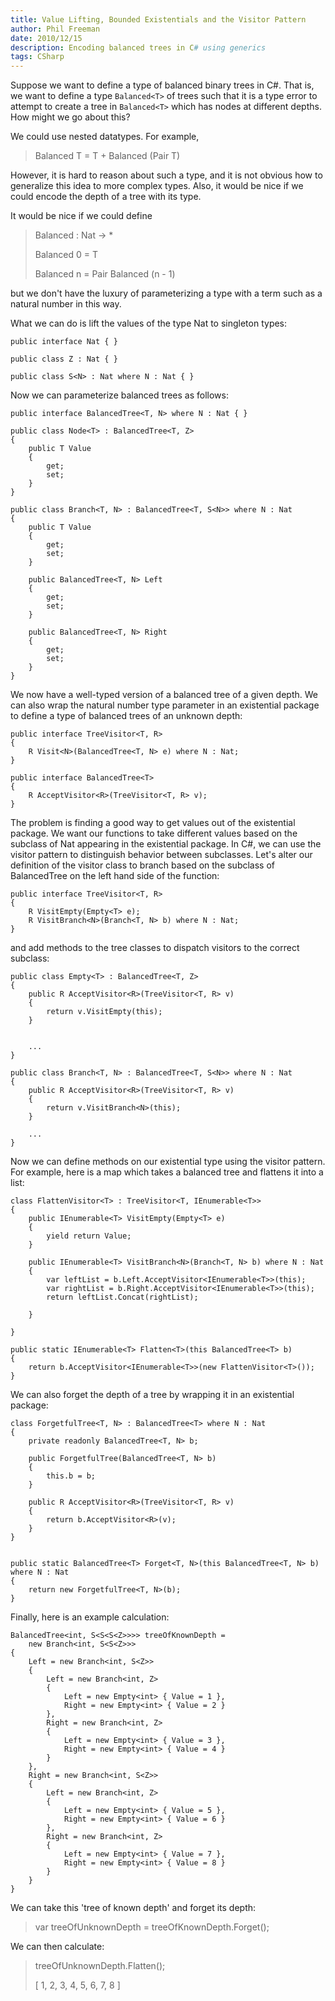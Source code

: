 ```yaml
---
title: Value Lifting, Bounded Existentials and the Visitor Pattern
author: Phil Freeman
date: 2010/12/15
description: Encoding balanced trees in C# using generics
tags: CSharp
---
```


Suppose we want to define a type of balanced binary trees in C#. That is, we want to define a type `Balanced<T>` of trees such that it is a type error to attempt to create a tree in `Balanced<T>` which has nodes at different depths. How might we go about this?

We could use nested datatypes. For example,

> Balanced T = T + Balanced (Pair T)

However, it is hard to reason about such a type, and it is not obvious how to generalize this idea to more complex types. Also, it would be nice if we could encode the depth of a tree with its type.

It would be nice if we could define

> Balanced : Nat -> *
>
> Balanced 0 = T
>
> Balanced n = Pair Balanced (n - 1)

but we don\'t have the luxury of parameterizing a type with a term such as a natural number in this way.

What we can do is lift the values of the type Nat to singleton types:

    public interface Nat { }

    public class Z : Nat { }

    public class S<N> : Nat where N : Nat { }

Now we can parameterize balanced trees as follows:

    public interface BalancedTree<T, N> where N : Nat { }

    public class Node<T> : BalancedTree<T, Z>
    {
        public T Value
        {
            get;
            set;
        }
    }

    public class Branch<T, N> : BalancedTree<T, S<N>> where N : Nat
    {
        public T Value
        {
            get;
            set;
        }

        public BalancedTree<T, N> Left
        {
            get;
            set;
        }

        public BalancedTree<T, N> Right
        {
            get;
            set;
        }
    }

We now have a well-typed version of a balanced tree of a given depth. We can also wrap the natural number type parameter in an existential package to define a type of balanced trees of an unknown depth:

    public interface TreeVisitor<T, R>
    {
        R Visit<N>(BalancedTree<T, N> e) where N : Nat;
    }

    public interface BalancedTree<T>
    {
        R AcceptVisitor<R>(TreeVisitor<T, R> v);
    }

The problem is finding a good way to get values out of the existential package. We want our functions to take different values based on the subclass of Nat appearing in the existential package. In C#, we can use the visitor pattern to distinguish behavior between subclasses. Let\'s alter our definition of the visitor class to branch based on the subclass of BalancedTree on the left hand side of the function:

    public interface TreeVisitor<T, R>
    {
        R VisitEmpty(Empty<T> e);
        R VisitBranch<N>(Branch<T, N> b) where N : Nat;
    }

and add methods to the tree classes to dispatch visitors to the correct subclass:

    public class Empty<T> : BalancedTree<T, Z>
    {
        public R AcceptVisitor<R>(TreeVisitor<T, R> v)
        {
            return v.VisitEmpty(this);
        }


        ...
    }

    public class Branch<T, N> : BalancedTree<T, S<N>> where N : Nat
    {
        public R AcceptVisitor<R>(TreeVisitor<T, R> v)
        {
            return v.VisitBranch<N>(this);
        }

        ...
    }

Now we can define methods on our existential type using the visitor pattern. For example, here is a map which takes a balanced tree and flattens it into a list:

    class FlattenVisitor<T> : TreeVisitor<T, IEnumerable<T>>
    {
        public IEnumerable<T> VisitEmpty(Empty<T> e)
        {
            yield return Value;
        }

        public IEnumerable<T> VisitBranch<N>(Branch<T, N> b) where N : Nat
        {
            var leftList = b.Left.AcceptVisitor<IEnumerable<T>>(this);
            var rightList = b.Right.AcceptVisitor<IEnumerable<T>>(this);
            return leftList.Concat(rightList);

        }

    }

    public static IEnumerable<T> Flatten<T>(this BalancedTree<T> b)
    {
        return b.AcceptVisitor<IEnumerable<T>>(new FlattenVisitor<T>());
    }

We can also forget the depth of a tree by wrapping it in an existential package:

    class ForgetfulTree<T, N> : BalancedTree<T> where N : Nat
    {
        private readonly BalancedTree<T, N> b;

        public ForgetfulTree(BalancedTree<T, N> b)
        {
            this.b = b;
        }

        public R AcceptVisitor<R>(TreeVisitor<T, R> v)
        {
            return b.AcceptVisitor<R>(v);
        }
    }
     

    public static BalancedTree<T> Forget<T, N>(this BalancedTree<T, N> b) where N : Nat
    {
        return new ForgetfulTree<T, N>(b);
    }

Finally, here is an example calculation:

    BalancedTree<int, S<S<S<Z>>>> treeOfKnownDepth =
        new Branch<int, S<S<Z>>>
    {
        Left = new Branch<int, S<Z>>
        {
            Left = new Branch<int, Z>
            {
                Left = new Empty<int> { Value = 1 },
                Right = new Empty<int> { Value = 2 }
            },
            Right = new Branch<int, Z>
            {
                Left = new Empty<int> { Value = 3 },
                Right = new Empty<int> { Value = 4 }
            }
        },
        Right = new Branch<int, S<Z>>
        {
            Left = new Branch<int, Z>
            {
                Left = new Empty<int> { Value = 5 },
                Right = new Empty<int> { Value = 6 }
            },
            Right = new Branch<int, Z>
            {
                Left = new Empty<int> { Value = 7 },
                Right = new Empty<int> { Value = 8 }
            }
        }
    }

We can take this 'tree of known depth' and forget its depth:

> var treeOfUnknownDepth = treeOfKnownDepth.Forget();
 
We can then calculate:

> treeOfUnknownDepth.Flatten();
> 
> [ 1, 2, 3, 4, 5, 6, 7, 8 ]
